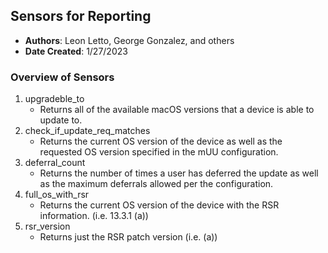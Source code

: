 ## Sensors for Reporting

- **Authors**: Leon Letto, George Gonzalez, and others
- **Date Created**: 1/27/2023

### Overview of Sensors

1. upgradeble_to
    - Returns all of the available macOS versions that a device is able to update to.
2. check_if_update_req_matches
    - Returns the current OS version of the device as well as the requested OS version specified in the mUU configuration.
3. deferral_count
    - Returns the number of times a user has deferred the update as well as the maximum deferrals allowed per the configuration.
4. full_os_with_rsr
    - Returns the current OS version of the device with the RSR information. (i.e. 13.3.1 (a))
5. rsr_version
    - Returns just the RSR patch version (i.e. (a))

